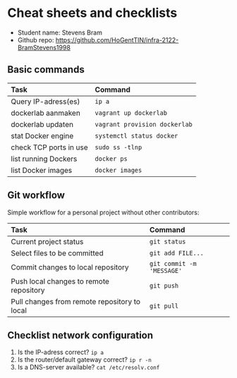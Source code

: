 # Cheat sheets and checklists

- Student name: Stevens Bram
- Github repo: https://github.com/HoGentTIN/infra-2122-BramStevens1998

## Basic commands

| Task                 	| Command 							|
| :---                 	| :---   							|
| Query IP-adress(es)  	| `ip a`  							|
| dockerlab aanmaken   	| `vagrant up dockerlab` 			|
| dockerlab updaten    	| `vagrant provision dockerlab` 	|
| stat Docker engine	| `systemctl status docker`			|
| check TCP ports in use| `sudo ss -tlnp`					|
| list running Dockers 	| `docker ps`						|
| list Docker images	| `docker images`					|

## Git workflow

Simple workflow for a personal project without other contributors:

| Task                                         | Command                   |
| :---                                         | :---                      |
| Current project status                       | `git status`              |
| Select files to be committed                 | `git add FILE...`         |
| Commit changes to local repository           | `git commit -m 'MESSAGE'` |
| Push local changes to remote repository      | `git push`                |
| Pull changes from remote repository to local | `git pull`                |

## Checklist network configuration

1. Is the IP-adress correct? `ip a`
2. Is the router/default gateway correct? `ip r -n`
3. Is a DNS-server available? `cat /etc/resolv.conf`

